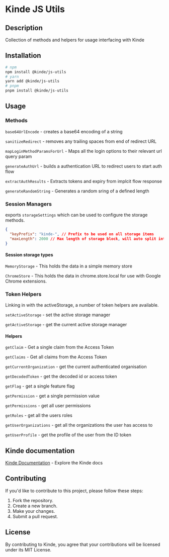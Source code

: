 # Kinde JS Utils

## Description

Collection of methods and helpers for usage interfacing with Kinde

## Installation

```bash
# npm
npm install @kinde/js-utils
# yarn
yarn add @kinde/js-utils
# pnpm
pnpm install @kinde/js-utils
```

## Usage

### Methods

`base64UrlEncode` - creates a base64 encoding of a string

`sanitizeRedirect` - removes any trailing spaces from end of redirect URL

`mapLoginMethodParamsForUrl` - Maps all the login options to their relevant url query param

`generateAuthUrl` - builds a authentication URL to redirect users to start auth flow

`extractAuthResults` - Extracts tokens and expiry from implcit flow response

`generateRandomString` - Generates a random sring of a defined length

### Session Managers

exports `storageSettings` which can be used to configure the storage methods.

```json
{
  "keyPrefix": "kinde-", // Prefix to be used on all storage items
  "maxLength": 2000 // Max length of storage block, will auto split into separate chunks if needed
}
```

#### Session storage types

`MemoryStorage` - This holds the data in a simple memory store

`ChromeStore` - This holds the data in chrome.store.local for use with Google Chrome extensions.

### Token Helpers

Linking in with the activeStorage, a number of token helpers are available.

`setActiveStorage` - set the active storage manager

`getActiveStorage` - get the current active storage manager

#### Helpers

`getClaim` - Get a single claim from the Access Token

`getClaims` - Get all claims from the Access Token

`getCurrentOrganization` - get the current authenticated organisation

`getDecodedToken` - get the decoded id or access token

`getFlag` - get a single feature flag

`getPermission` - get a single permission value

`getPermissions` - get all user permissions

`getRoles` - get all the users roles

`getUserOrganizations` - get all the organizations the user has access to

`getUserProfile` - get the profile of the user from the ID token


## Kinde documentation

[Kinde Documentation](https://kinde.com/docs/) - Explore the Kinde docs

## Contributing

If you'd like to contribute to this project, please follow these steps:

1. Fork the repository.
2. Create a new branch.
3. Make your changes.
4. Submit a pull request.

## License

By contributing to Kinde, you agree that your contributions will be licensed under its MIT License.
